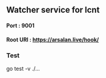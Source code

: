 ## Watcher service for lcnt
#### Port : 9001
#### Root URl : https://arsalan.live/hook/


### Test
 go test -v ./...
